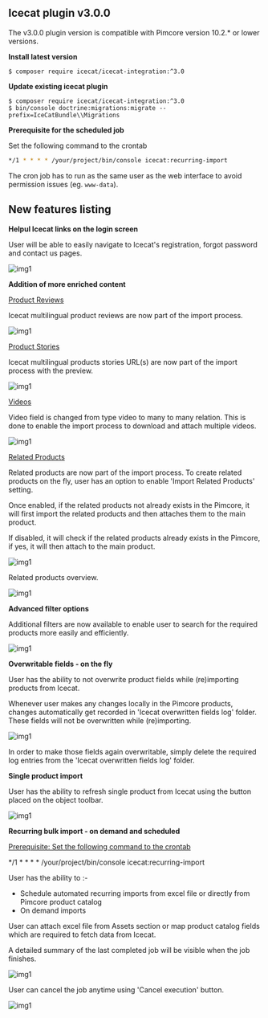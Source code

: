## Icecat plugin v3.0.0

The v3.0.0 plugin version is compatible with Pimcore version 10.2.* or lower versions.

**Install latest version**

~~~~~~~~~~~~~~~~~~~~~
$ composer require icecat/icecat-integration:^3.0
~~~~~~~~~~~~~~~~~~~~~

**Update existing icecat plugin**

~~~~~~~~~~~~~~~~~~~~~
$ composer require icecat/icecat-integration:^3.0
$ bin/console doctrine:migrations:migrate --prefix=IceCatBundle\\Migrations
~~~~~~~~~~~~~~~~~~~~~

**Prerequisite for the scheduled job**

Set the following command to the crontab
```bash
*/1 * * * * /your/project/bin/console icecat:recurring-import
```
The cron job has to run as the same user as the web interface to avoid permission issues (eg. `www-data`).

## New features listing

**Helpul Icecat links on the login screen**

User will be able to easily navigate to Icecat's registration, forgot password and contact us pages.

![img1](./images/redirection-links.png)

**Addition of more enriched content**

<ins>Product Reviews</ins>

Icecat multilingual product reviews are now part of the import process. 

![img1](./images/reviews.png)

<ins>Product Stories</ins>

Icecat multilingual products stories URL(s) are now part of the import process with the preview.

![img1](./images/product-stories.png)

<ins>Videos</ins>

Video field is changed from type video to many to many relation. This is done to enable the import process to download and attach multiple videos. 

![img1](./images/videos.png)

<ins>Related Products</ins>

Related products are now part of the import process. To create related products on the fly, user has an option to enable 'Import Related Products' setting.

Once enabled, if the related products not already exists in the Pimcore, it will first import the related products and then attaches them to the main product.

If disabled, it will check if the related products already exists in the Pimcore, if yes, it will then attach to the main product.

![img1](./images/import-related-product-flag.png)

Related products overview.

![img1](./images/related-products.png)


**Advanced filter options**

Additional filters are now available to enable user to search for the required products more easily and efficiently. 

![img1](./images/filter-options.png)



**Overwritable fields - on the fly**

User has the ability to not overwrite product fields while (re)importing products from Icecat.

Whenever user makes any changes locally in the Pimcore products, changes automatically get recorded in 'Icecat overwritten fields log' folder. These fields will not be overwritten while (re)importing.

![img1](./images/overwritable-fields.png)

In order to make those fields again overwritable, simply delete the required log entries from the 'Icecat overwritten fields log' folder.

**Single product import**

User has the ability to refresh single product from Icecat using the button placed on the object toolbar.

![img1](./images/single-product-update.png)

**Recurring bulk import - on demand and scheduled**

<ins>Prerequisite: Set the following command to the crontab</ins>

*/1 * * * * /your/project/bin/console icecat:recurring-import

User has the ability to :- 

- Schedule automated recurring imports from excel file or directly from Pimcore product catalog
- On demand imports

User can attach excel file from Assets section or map product catalog fields which are required to fetch data from Icecat.

A detailed summary of the last completed job will be visible when the job finishes.

![img1](./images/recurring-import.png)

User can cancel the job anytime using 'Cancel execution' button.

![img1](./images/recurring-import-cancel.png)
